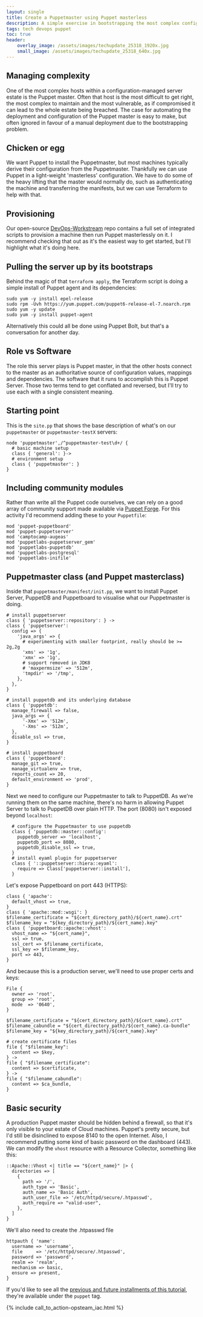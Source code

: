```yaml
---
layout: single
title: Create a Puppetmaster using Puppet masterless
description: A simple exercise in bootstrapping the most complex config-managed server in the estate, the Puppetmaster.
tags: tech devops puppet
toc: true
header:
    overlay_image: /assets/images/techupdate_25318_1920x.jpg
    small_image: /assets/images/techupdate_25318_640x.jpg
---
```


## Managing complexity
One of the most complex hosts within a configuration-managed server estate is the Puppet master.
Often that host is the most difficult to get right, the most complex to maintain and the most vulnerable, as if compromised it can lead to the whole estate being breached.
The case for automating the deployment and configuration of the Puppet master is easy to make, but often ignored in favour of a manual deployment due to the bootstrapping problem.

## Chicken or egg
We want Puppet to install the Puppetmaster, but most machines typically derive their configuration from the Puppetmaster.
Thankfully we can use Puppet in a light-weight 'masterless' configuration.
We have to do some of the heavy lifting that the master would normally do, such as authenticating the machine and transferring the manifests, but we can use Terraform to help with that.

## Provisioning
Our open-source [DevOps-Workstream](https://github.com/lightenna/devops-workstream) repo contains a full set of integrated scripts to provision a machine then run Puppet masterlessly on it.
I recommend checking that out as it's the easiest way to get started, but I'll highlight what it's doing here.

## Pulling the server up by its bootstraps
Behind the magic of that `terraform apply`, the Terraform script is doing a simple install of Puppet agent and its dependencies:
```
sudo yum -y install epel-release
sudo rpm -Uvh https://yum.puppet.com/puppet6-release-el-7.noarch.rpm
sudo yum -y update
sudo yum -y install puppet-agent
```

Alternatively this could all be done using Puppet Bolt, but that's a conversation for another day.

## Role vs Software
The role this server plays is Puppet master, in that the other hosts connect to the master as an authoritative source of configuration values, mappings and dependencies.
The software that it runs to accomplish this is Puppet Server.  Those two terms tend to get conflated and reversed, but I'll try to use each with a single consistent meaning.

## Starting point
This is the `site.pp` that shows the base description of what's on our `puppetmaster` or `puppetmaster-testX` servers:
```
node 'puppetmaster',/^puppetmaster-test\d+/ {
  # basic machine setup
  class { 'general': }->
  # environment setup
  class { 'puppetmaster': }
}
```

## Including community modules
Rather than write all the Puppet code ourselves, we can rely on a good array of community support made available via [Puppet Forge](https://forge.puppet.com).  For this activity I'd recommend adding these to your `Puppetfile`:
```
mod 'puppet-puppetboard'
mod 'puppet-puppetserver'
mod 'camptocamp-augeas'
mod 'puppetlabs-puppetserver_gem'
mod 'puppetlabs-puppetdb'
mod 'puppetlabs-postgresql'
mod 'puppetlabs-inifile'
```

## Puppetmaster class (and Puppet masterclass)
Inside that `puppetmaster/manifest/init.pp`, we want to install Puppet Server, PuppetDB and Puppetboard to visualise what our Puppetmaster is doing. 
```
# install puppetserver
class { 'puppetserver::repository': } ->
class { 'puppetserver':
  config => {
    'java_args' => {
      # experimenting with smaller footprint, really should be >= 2g,2g
      'xms' => '1g',
      'xmx' => '1g',
      # support removed in JDK8
      # 'maxpermsize' => '512m',
      'tmpdir' => '/tmp',
    },
  },
}

# install puppetdb and its underlying database
class { 'puppetdb':
  manage_firewall => false,
  java_args => {
      '-Xmx' => '512m',
      '-Xms' => '512m',
  },
  disable_ssl => true,
}

# install puppetboard
class { 'puppetboard':
  manage_git => true,
  manage_virtualenv => true,
  reports_count => 20,
  default_environment => 'prod',
}
```

Next we need to configure our Puppetmaster to talk to PuppetDB.  As we're running them on the same machine, there's no harm in allowing Puppet Server to talk to PuppetDB over plain HTTP.  The port (8080) isn't exposed beyond `localhost`:
```
  # configure the Puppetmaster to use puppetdb
  class { 'puppetdb::master::config':
    puppetdb_server => 'localhost',
    puppetdb_port => 8080,
    puppetdb_disable_ssl => true,
  }
  # install eyaml plugin for puppetserver
  class { '::puppetserver::hiera::eyaml':
    require => Class['puppetserver::install'],
  }
```

Let's expose Puppetboard on port 443 (HTTPS):
```
class { 'apache':
  default_vhost => true,
}
class { 'apache::mod::wsgi': }
$filename_certificate = "${cert_directory_path}/${cert_name}.crt"
$filename_key = "${key_directory_path}/${cert_name}.key"
class { 'puppetboard::apache::vhost':
  vhost_name => "${cert_name}",
  ssl => true,
  ssl_cert => $filename_certificate,
  ssl_key => $filename_key,
  port => 443,
}
```

And because this is a production server, we'll need to use proper certs and keys:
```
File {
  owner => 'root',
  group => 'root',
  mode  => '0640',
}

$filename_certificate = "${cert_directory_path}/${cert_name}.crt"
$filename_cabundle = "${cert_directory_path}/${cert_name}.ca-bundle"
$filename_key = "${key_directory_path}/${cert_name}.key"

# create certificate files
file { "$filename_key":
  content => $key,
} ->
file { "$filename_certificate":
  content => $certificate,
} ->
file { "$filename_cabundle":
  content => $ca_bundle,
}
```

## Basic security
A production Puppet master should be hidden behind a firewall, so that it's only visible to your estate of Cloud machines.
Puppet's pretty secure, but I'd still be disinclined to expose 8140 to the open Internet.
Also, I recommend putting some kind of basic password on the dashboard (443).  We can modify the `vhost` resource with a Resource Collector, something like this:
```
::Apache::Vhost <| title == "${cert_name}" |> {
  directories => [
    {
      path => '/',
      auth_type => 'Basic',
      auth_name => 'Basic Auth',
      auth_user_file => '/etc/httpd/secure/.htpasswd',
      auth_require => "valid-user",
    },
  ]
}
```

We'll also need to create the .htpasswd file
```
httpauth { 'name':
  username => 'username',
  file     => '/etc/httpd/secure/.htpasswd',
  password => 'password',
  realm => 'realm',
  mechanism => basic,
  ensure => present,
}
```

If you'd like to see all the [previous and future installments of this tutorial](/tech/puppet), they're available under the `puppet` tag.

{% include call_to_action-opsteam_iac.html %}

